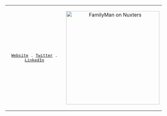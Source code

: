 <table>
  <tr>
    <td>
      <p align="center">
        <samp>
          <a href="https://FamilyMan">Website</a> .
          <a href="https://twitter.com/FamilyMan">Twitter</a> .
          <a href="https://linkedin.com/in/FamilyMan/">LinkedIn</a>
        </samp>
      </p>
    </td>
    <td>
      <p align="center">
        <a href="https://nuxters.nuxt.com/familyman"><img src="https://nuxters.nuxt.com/__og-image__/image/FamilyMan/og.png" alt="FamilyMan on Nuxters" width="300" /></a>
      </p>
    </td>
  </tr>
</table>
